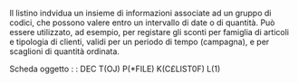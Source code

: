 Il listino indvidua un insieme di informazioni associate ad un gruppo di codici, che possono valere entro un intervallo
di date o di quantità.
Può essere utilizzato, ad esempio, per registare gli sconti per famiglia di articoli e tipologia di clienti,
validi per un periodo di tempo (campagna), e per scaglioni di quantità ordinata.

Scheda oggetto
 :  : DEC T(OJ) P(*FILE) K(C£LIST0F) L(1)
